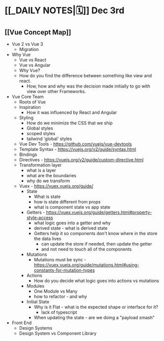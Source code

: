 # [[_DAILY NOTES|🗓]] Dec 3rd

## [[Vue Concept Map]]

- Vue 2 vs Vue 3 
	- Migration
- Why Vue
	- Vue vs React
	- Vue vs Angular
	- Why Vue?
	- How do you find the difference between something like view and react. 
		- How, how and why was the decision made initially to go with view over other Frameworks.
- Vue Core Team
	- Roots of Vue
	- Inspiration
		- How it was influenced by React and Angular
    - Styling
        - How do we minimize the CSS that we ship
        - Global styles
        - scoped styles
        - tailwind 'global' styles
    - Vue Dev Tools - https://github.com/vuejs/vue-devtools
    - Template Syntax - https://vuejs.org/v2/guide/syntax.html
    - Bindings
    - Directives - https://vuejs.org/v2/guide/custom-directive.html
    - Transformation layer
        - what is a layer
        - what are the boundaries
        - why do we transform
    - Vuex - https://vuex.vuejs.org/guide/
        - State
            - What is state
            - how is state different from props
            - what is component state vs app state
        - Getters - https://vuex.vuejs.org/guide/getters.html#property-style-access
            - what logic goes into a getter and why
            - derived state - what is derived state
            - Getters help it so components don't know where in the store the data lives
                - can update the store if needed, then update the getter 
                - and not need to touch all of the components
        - Mutations
            - Mutations must be sync - https://vuex.vuejs.org/guide/mutations.html#using-constants-for-mutation-types
        - Actions
            - How do you decide what logic goes into actions vs mutations
        - Modules
            - One Module vs Many
            - how to refactor - and why
        - Initial State
            - Why is it Flat - what is the expected shape or interface for it?
                - lack of typescript
            - When updating the state - are we doing a "payload smash"
-  Front End
    - Design Systems
    - Design System vs Component Library
